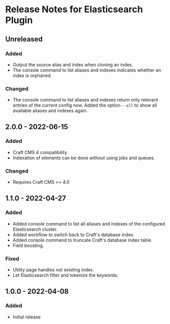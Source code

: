# Release Notes for Elasticsearch Plugin

## Unreleased

### Added

- Output the source alias and index when cloning an index.
- The console command to list aliases and indexes indicates whether an index is orphaned.

### Changed

- The console command to list aliases and indexes return only relevant entries of the current config now. Added the option `--all` to show all available aliases and indexes again. 

## 2.0.0 - 2022-06-15

### Added

- Craft CMS 4 compatibility
- Indexation of elements can be done without using jobs and queues.

### Changed

- Requires Craft CMS >= 4.0

## 1.1.0 - 2022-04-27

### Added

- Added console command to list all aliases and indexes of the configured Elasticsearch cluster.
- Added workflow to switch back to Craft's database index.
- Added console command to truncate Craft's database index table.
- Field boosting.

### Fixed

- Utility page handles not existing index.
- Let Elasticsearch filter and tokenize the keywords.

## 1.0.0 - 2022-04-08

### Added

- Initial release
